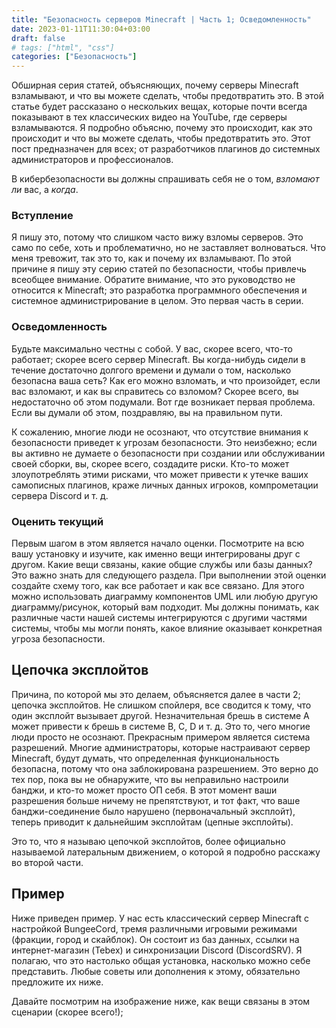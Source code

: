 ```yaml
---
title: "Безопасность серверов Minecraft | Часть 1; Осведомленность"
date: 2023-01-11T11:30:04+03:00
draft: false
# tags: ["html", "css"]
categories: ["Безопасность"]
---
```


Обширная серия статей, объясняющих, почему серверы Minecraft взламывают, и что вы можете сделать, чтобы предотвратить это. В этой статье будет рассказано о нескольких вещах, которые почти всегда показывают в тех классических видео на YouTube, где серверы взламываются. Я подробно объясню, почему это происходит, как это происходит и что вы можете сделать, чтобы предотвратить это. Этот пост предназначен для всех; от разработчиков плагинов до системных администраторов и профессионалов.

В кибербезопасности вы должны спрашивать себя не о том, _взломают ли_ вас, а _когда_.

### Вступление
Я пишу это, потому что слишком часто вижу взломы серверов. Это само по себе, хоть и проблематично, но не заставляет волноваться. Что меня тревожит, так это то, как и почему их взламывают. По этой причине я пишу эту серию статей по безопасности, чтобы привлечь всеобщее внимание. Обратите внимание, что это руководство не относится к Minecraft; это разработка программного обеспечения и системное администрирование в целом. Это первая часть в серии.

### Осведомленность
Будьте максимально честны с собой. У вас, скорее всего, что-то работает; скорее всего сервер Minecraft. Вы когда-нибудь сидели в течение достаточно долгого времени и думали о том, насколько безопасна ваша сеть? Как его можно взломать, и что произойдет, если вас взломают, и как вы справитесь со взломом? Скорее всего, вы недостаточно об этом подумали. Вот где возникает первая проблема. Если вы думали об этом, поздравляю, вы на правильном пути.

К сожалению, многие люди не осознают, что отсутствие внимания к безопасности приведет к угрозам безопасности. Это неизбежно; если вы активно не думаете о безопасности при создании или обслуживании своей сборки, вы, скорее всего, создадите риски. Кто-то может злоупотреблять этими рисками, что может привести к утечке ваших самописных плагинов, краже личных данных игроков, компрометации сервера Discord и т. д.

### Оценить текущий
Первым шагом в этом является начало оценки. Посмотрите на всю вашу установку и изучите, как именно вещи интегрированы друг с другом. Какие вещи связаны, какие общие службы или базы данных? Это важно знать для следующего раздела. При выполнении этой оценки создайте схему того, как все работает и как все связано. Для этого можно использовать диаграмму компонентов UML или любую другую диаграмму/рисунок, который вам подходит. Мы должны понимать, как различные части нашей системы интегрируются с другими частями системы, чтобы мы могли понять, какое влияние оказывает конкретная угроза безопасности.

## Цепочка эксплойтов
Причина, по которой мы это делаем, объясняется далее в части 2; цепочка эксплойтов. Не слишком спойлеря, все сводится к тому, что один эксплойт вызывает другой. Незначительная брешь в системе A может привести к брешь в системе B, C, D и т. д. Это то, чего многие люди просто не осознают. Прекрасным примером является система разрешений. Многие администраторы, которые настраивают сервер Minecraft, будут думать, что определенная функциональность безопасна, потому что она заблокирована разрешением. Это верно до тех пор, пока вы не обнаружите, что вы неправильно настроили банджи, и кто-то может просто ОП себя. В этот момент ваши разрешения больше ничему не препятствуют, и тот факт, что ваше банджи-соединение было нарушено (первоначальный эксплойт), теперь приводит к дальнейшим эксплойтам (цепные эксплойты).

Это то, что я называю цепочкой эксплойтов, более официально называемой латеральным движением, о которой я подробно расскажу во второй части.

## Пример
Ниже приведен пример. У нас есть классический сервер Minecraft с настройкой BungeeCord, тремя различными игровыми режимами (фракции, город и скайблок). Он состоит из баз данных, ссылки на интернет-магазин (Tebex) и синхронизации Discord (DiscordSRV). Я полагаю, что это настолько общая установка, насколько можно себе представить. Любые советы или дополнения к этому, обязательно предложите их ниже.

Давайте посмотрим на изображение ниже, как вещи связаны в этом сценарии (скорее всего!);